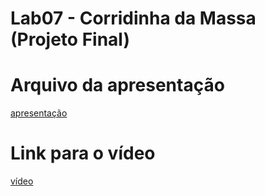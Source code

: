 # Lab07 - Corridinha da Massa (Projeto Final)

# Arquivo da apresentação 
[apresentação](./odp)

# Link para o vídeo
[vídeo](https://www.youtube.com/watch?v=wtWPpYuzdb8)
